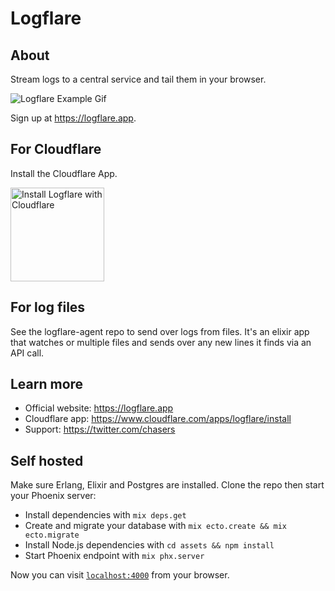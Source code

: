 # Logflare

## About

Stream logs to a central service and tail them in your browser.

![Logflare Example Gif](https://logflare.app/images/logflare-example.gif)

Sign up at https://logflare.app.

## For Cloudflare

Install the Cloudflare App.

<a href="https://www.cloudflare.com/apps/logflare/install?source=button">
  <img
    src="https://install.cloudflareapps.com/install-button.png"
    alt="Install Logflare with Cloudflare"
    border="0"
    width="150">
</a>

## For log files

See the logflare-agent repo to send over logs from files. It's an elixir app that watches or multiple files and sends over any new lines it finds via an API call.

## Learn more

  * Official website: https://logflare.app
  * Cloudflare app: https://www.cloudflare.com/apps/logflare/install
  * Support: https://twitter.com/chasers

## Self hosted

Make sure Erlang, Elixir and Postgres are installed. Clone the repo then start your Phoenix server:

  * Install dependencies with `mix deps.get`
  * Create and migrate your database with `mix ecto.create && mix ecto.migrate`
  * Install Node.js dependencies with `cd assets && npm install`
  * Start Phoenix endpoint with `mix phx.server`

Now you can visit [`localhost:4000`](http://localhost:4000) from your browser.

